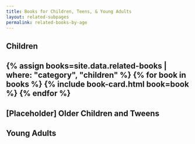 ```yaml
---
title: Books for Children, Teens, & Young Adults
layout: related-subpages
permalink: related-books-by-age
---
```


<!-- Headings, Containers Separated by Age Group, Cards within Containers -->

<!-- Potentially for YA group; 14+ and then button link to related-books? -->

<!-- This page appears to be meant for children and teens, while the other books page appears to be for adults. How should this be handled? -->

<!-- Liquid implementation -->
<h2>Children<h2>
{% assign books=site.data.related-books | where: "category", "children" %}
{% for book in books %}
{% include book-card.html book=book %}
{% endfor %}

<!-- Without Includes -->

<!--
<h2>Children</h2>
<div class="card width-100 border-0 mb-2 bg-transparent">
    <img src="/assets/images/placeholder.png" class="card-img-top" alt="...">
    <div class="card-body">
        <h5 class="card-title">Freedom School, Yes!</h5>
        <div class="card-text">
            <div class="auth-ill">by Amy Littlesugar</div>
            <div class="auth-ill">illustrated by Floyd Cooper</div>
            <div class="auth-ill">Age Range: 4 – 8</div>
            <p class="description">In this triumphant story based on the 1964 Mississippi Freedom School Summer Project, that celebrates the strength of a people as well as the bravery of one young girl who didn’t let being scared get in her way.</p>
        </div>
    </div>
</div>

-->

<h2>[Placeholder] Older Children and Tweens</h2>

<h2>Young Adults</h2>
